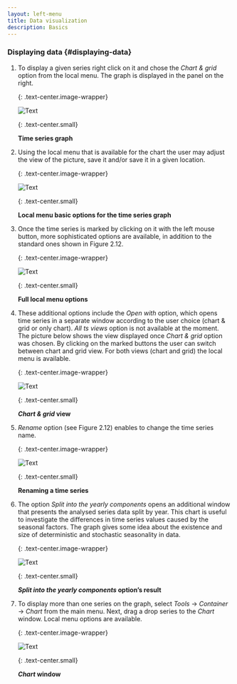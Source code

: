 ```yaml
---
layout: left-menu
title: Data visualization
description: Basics
---
```


### Displaying data {#displaying-data}

1.  To display a given series right click on it and chose the *Chart &
    grid* option from the local menu. The graph is displayed in the
    panel on the right.

	{: .text-center.image-wrapper}

	![Text](/assets/img/reference-manual/manual/Aimage11.jpeg)

	{: .text-center.small}

	**Time series graph**

1.  Using the local menu that is available for the chart the user may
    adjust the view of the picture, save it and/or save it in a given
    location.

	{: .text-center.image-wrapper}

	![Text](/assets/img/reference-manual/manual/Aimage12.jpeg)

	{: .text-center.small}

	**Local menu basic options for the time series graph**

1.  Once the time series is marked by clicking on it with the left mouse
    button, more sophisticated options are available, in addition to the
    standard ones shown in Figure 2.12.

	{: .text-center.image-wrapper}

	![Text](/assets/img/reference-manual/manual/Aimage13.jpeg)

	{: .text-center.small}

	**Full local menu options**

1.  These additional options include the *Open with* option, which opens
    time series in a separate window according to the user choice (chart
    & grid or only chart). *All ts views* option is not available at the
    moment. The picture below shows the view displayed once *Chart &
    grid* option was chosen. By clicking on the marked buttons the user
    can switch between chart and grid view. For both views (chart and
    grid) the local menu is available.

	{: .text-center.image-wrapper}

	![Text](/assets/img/reference-manual/manual/Aimage14.jpeg)

	{: .text-center.small}

	***Chart & grid* view**

1.  *Rename* option (see Figure 2.12) enables to change the time series
    name.

	{: .text-center.image-wrapper}

	![Text](/assets/img/reference-manual/manual/Aimage15.jpeg)

	{: .text-center.small}

	**Renaming a time series**

1.  The option *Split into the yearly components* opens an additional
    window that presents the analysed series data split by year. This
    chart is useful to investigate the differences in time series values
    caused by the seasonal factors. The graph gives some idea about the
    existence and size of deterministic and stochastic seasonality in
    data.

	{: .text-center.image-wrapper}

	![Text](/assets/img/reference-manual/manual/Aimage16.jpeg)

	{: .text-center.small}

	***Split into the yearly components* option’s result**

1.  To display more than one series on the graph, select *Tools* →
    *Container* → *Chart* from the main menu. Next, drag a drop series
    to the *Chart* window. Local menu options are available.

	{: .text-center.image-wrapper}

	![Text](/assets/img/reference-manual/manual/Aimage17.jpeg)

	{: .text-center.small}

	***Chart* window**